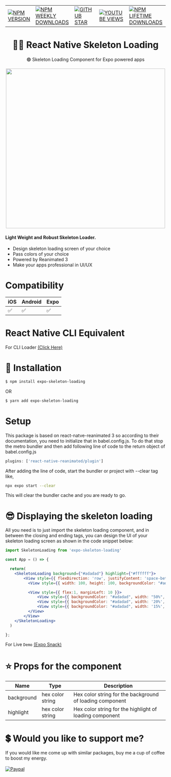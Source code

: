 |                          | |  |   |   |
| --------------------------------------- | -------- | ---------- |---------- |---------- |
| <a href="https://www.npmjs.com/package/react-native-skeleton-loading">![NPM VERSION](https://img.shields.io/npm/v/react-native-skeleton-loading?style=for-the-badge)</a> | <a href="https://www.npmjs.com/package/react-native-skeleton-loading">![NPM WEEKLY DOWNLOADS](https://img.shields.io/npm/dw/react-native-skeleton-loading?color=%232CA215&label=WEEKLY%20DOWNLOADS&style=for-the-badge)</a> | <a href="https://github.com/mmusaib/react-native-skeleton-loading/stargazers">![GITHUB STAR](https://img.shields.io/github/stars/mmusaib/react-native-skeleton-loading?label=Give%20Us%20A%20Star&style=for-the-badge)</a> | <a href="https://www.youtube.com/channel/UCSwIR2KBHiqiProH3Me8IZQ">![YOUTUBE VIEWS](https://img.shields.io/youtube/channel/views/UCSwIR2KBHiqiProH3Me8IZQ?label=YOUTUBE%20VIEWS&style=for-the-badge)</a> | <a href="https://www.npmjs.com/package/react-native-skeleton-loading">![NPM LIFETIME DOWNLOADS](https://img.shields.io/npm/dt/react-native-skeleton-loading?color=%232CA215&style=for-the-badge)</a>

<h1 align="center">
  🏳️‍🌈  React Native Skeleton Loading
</h1>

<div align="center">

🟢 Skeleton Loading Component for Expo  powered apps 

<a href="https://twitter.com/_mmusaib" target="_blank"></a>
<img src="https://i.imgur.com/toxEFWe.png" width="500" />
</div>



<h4>Light Weight and <b>Robust</b> Skeleton Loader.</h4>

-   Design skeleton loading screen of your choice 
-   Pass colors of your choice
-   Powered by Reanimated 3
-   Make your apps professional in UI/UX




# Compatibility


|  iOS  | Android | Expo |
--------|---------|------|
|  ✅  |    ✅    |  ✅  |



# React Native CLI Equivalent
For CLI Loader [(Click Here)](https://github.com/mmusaib/react-native-skeleton-loading)



# 🔌 Installation

```sh
$ npm install expo-skeleton-loading

```

OR

```sh
$ yarn add expo-skeleton-loading
```

# Setup
This package is based on react-natve-reanimated 3 so according to their documentation, 
you need to initialize that in babel.config.js. To do that stop the metro bundler and
then add following line of code to the return object of babel.config.js

```js
plugins: ['react-native-reanimated/plugin']
```

After adding the line of code, start the bundler or project with --clear tag like,

```sh
npx expo start --clear
```
This will clear the bundler cache and you are ready to go.



# 😎 Displaying the skeleton loading
All you need is to just import the skeleton loading component, and in between the
closing and ending tags, you can design the UI of your skeleton loading screen
as shown in the code snippet below:

```jsx
import SkeletonLoading from 'expo-skeleton-loading'

const App = () => {

  return(
    <SkeletonLoading background={"#adadad"} highlight={"#ffffff"}>
        <View style={{ flexDirection: 'row', justifyContent: 'space-between' }}>
          <View style={{ width: 100, height: 100, backgroundColor: "#adadad", borderRadius: 10 }} />

          <View style={{ flex:1, marginLeft: 10 }}>
              <View style={{ backgroundColor: "#adadad", width: "50%", height: 10, marginBottom: 3, borderRadius: 5 }} />
              <View style={{ backgroundColor: "#adadad", width: '20%', height: 8, borderRadius: 5 }} />
              <View style={{ backgroundColor: "#adadad", width: '15%', height: 8, borderRadius: 5, marginTop: 3 }} />
          </View>
        </View>
    </SkeletonLoading>
  )

};
```



For Live `Demo` [(Expo Snack)](https://snack.expo.dev/@mmusaib/react-native-skeleton-loading?platform=android)

# ⭐ Props  for  the component
| Name | Type | Description |
| ---- | ----------- | ----------- |
| background | hex color string | Hex color string for the background of loading component
| highlight | hex color string | Hex color string for the highlight of loading component




# 💲 Would you like to support me?

If you would like me come up with similar packages, buy me a cup of coffee to boost my energy.
<br><br>
[![Paypal](https://www.paypalobjects.com/webstatic/mktg/Logo/pp-logo-100px.png)](https://paypal.me/mmusaib)
<br><br>



<!-- # ▶️ Watch Tutorial Video 

 [![Watch video](https://i.imgur.com/QcWCHk9.png)](https://www.youtube.com/watch?v=ZstelmTWhjw) -->


<!-- For Live `Demo` [(Expo Snack)](https://snack.expo.dev/@mmusaib/react-native-stock-star-rating)









